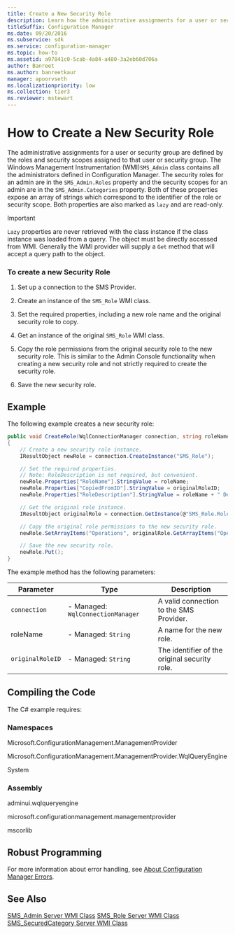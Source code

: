```yaml
---
title: Create a New Security Role
description: Learn how the administrative assignments for a user or security group are defined by the roles and security scopes assigned to that user or security group.
titleSuffix: Configuration Manager
ms.date: 09/20/2016
ms.subservice: sdk
ms.service: configuration-manager
ms.topic: how-to
ms.assetid: a97841c0-5cab-4a84-a480-3a2eb60d706a
author: Banreet
ms.author: banreetkaur
manager: apoorvseth
ms.localizationpriority: low
ms.collection: tier3
ms.reviewer: mstewart
---
```

# How to Create a New Security Role
The administrative assignments for a user or security group are defined by the roles and security scopes assigned to that user or security group. The Windows Management Instrumentation (WMI)`SMS_Admin` class contains all the administrators defined in Configuration Manager. The security roles for an admin are in the `SMS_Admin.Roles` property and the security scopes for an admin are in the `SMS_Admin.Categories` property. Both of these properties expose an array of strings which correspond to the identifier of the role or security scope. Both properties are also marked as `lazy` and are read-only.

> [!IMPORTANT]
>  `Lazy` properties are never retrieved with the class instance if the class instance was loaded from a query. The object must be directly accessed from WMI. Generally the WMI provider will supply a `Get` method that will accept a query path to the object.

### To create a new Security Role

1.  Set up a connection to the SMS Provider.

2.  Create an instance of the `SMS_Role` WMI class.

3.  Set the required properties, including a new role name and the original security role to copy.

4.  Get an instance of the original `SMS_Role` WMI class.

5.  Copy the role permissions from the original security role to the new security role. This is similar to the Admin Console functionality when creating a new security role and not strictly required to create the security role.

6.  Save the new security role.

## Example
 The following example creates a new security role:

```c#
public void CreateRole(WqlConnectionManager connection, string roleName, string originalRoleID)
{
    // Create a new security role instance.
    IResultObject newRole = connection.CreateInstance("SMS_Role");

    // Set the required properties.
    // Note: RoleDescription is not required, but convenient.
    newRole.Properties["RoleName"].StringValue = roleName;
    newRole.Properties["CopiedFromID"].StringValue = originalRoleID;
    newRole.Properties["RoleDescription"].StringValue = roleName + " Description";

    // Get the original role instance.
    IResultObject originalRole = connection.GetInstance(@"SMS_Role.RoleID='" + originalRoleID + "'");

    // Copy the original role permissions to the new security role.
    newRole.SetArrayItems("Operations", originalRole.GetArrayItems("Operations"));

    // Save the new security role.
    newRole.Put();
}

```

 The example method has the following parameters:

| Parameter | Type | Description |
| --------- | ---- | ----------- |
|`connection`|-   Managed: `WqlConnectionManager`|A valid connection to the SMS Provider.|
|roleName|-   Managed: `String`|A name for the new role.|
|`originalRoleID`|-   Managed: `String`|The identifier of the original security role.|

## Compiling the Code
 The C# example requires:

### Namespaces
 Microsoft.ConfigurationManagement.ManagementProvider

 Microsoft.ConfigurationManagement.ManagementProvider.WqlQueryEngine

 System

### Assembly
 adminui.wqlqueryengine

 microsoft.configurationmanagement.managementprovider

 mscorlib

## Robust Programming
 For more information about error handling, see [About Configuration Manager Errors](../../../../develop/core/understand/about-configuration-manager-errors.md).

## See Also
 [SMS_Admin Server WMI Class](../../../../develop/reference/core/servers/configure/sms_admin-server-wmi-class.md)
 [SMS_Role Server WMI Class](../../../../develop/reference/core/servers/configure/sms_role-server-wmi-class.md)
 [SMS_SecuredCategory Server WMI Class](../../../../develop/reference/core/servers/configure/sms_securedcategory-server-wmi-class.md)
